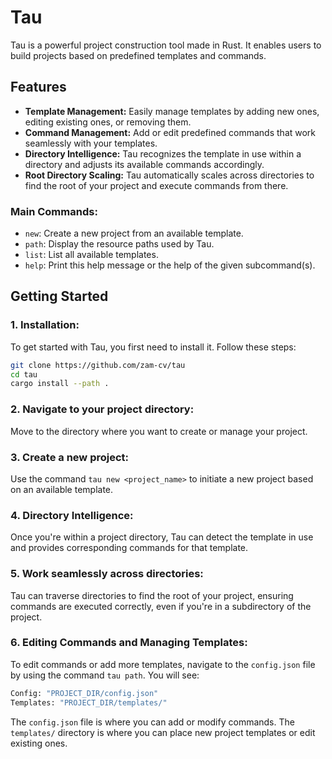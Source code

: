 # Tau

Tau is a powerful project construction tool made in Rust. It enables users to build projects based on predefined templates and commands.

## Features
- **Template Management:** Easily manage templates by adding new ones, editing existing ones, or removing them.
- **Command Management:** Add or edit predefined commands that work seamlessly with your templates.
- **Directory Intelligence:** Tau recognizes the template in use within a directory and adjusts its available commands accordingly.
- **Root Directory Scaling:** Tau automatically scales across directories to find the root of your project and execute commands from there.

### Main Commands:
- `new`: Create a new project from an available template.
- `path`: Display the resource paths used by Tau.
- `list`: List all available templates.
- `help`: Print this help message or the help of the given subcommand(s).

## Getting Started

### 1. Installation:

To get started with Tau, you first need to install it. Follow these steps:

```bash
git clone https://github.com/zam-cv/tau
cd tau
cargo install --path .
```

### 2. Navigate to your project directory:

Move to the directory where you want to create or manage your project.

### 3. Create a new project:

Use the command `tau new <project_name>` to initiate a new project based on an available template.

### 4. Directory Intelligence:

Once you're within a project directory, Tau can detect the template in use and provides corresponding commands for that template.

### 5. Work seamlessly across directories:

Tau can traverse directories to find the root of your project, ensuring commands are executed correctly, even if you're in a subdirectory of the project.

### 6. Editing Commands and Managing Templates:

To edit commands or add more templates, navigate to the `config.json` file by using the command `tau path`. You will see:

```bash
Config: "PROJECT_DIR/config.json"
Templates: "PROJECT_DIR/templates/"
```

The `config.json` file is where you can add or modify commands. The `templates/` directory is where you can place new project templates or edit existing ones.